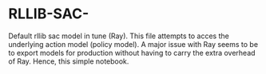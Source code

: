 # RLLIB-SAC-

Default rllib sac model in tune (Ray). This file attempts to acces the underlying action model (policy model). A major issue with Ray seems to be to export models for production without having to carry the extra overhead of Ray. Hence, this simple notebook.
